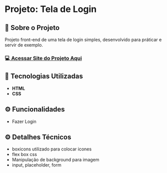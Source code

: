 <h1>Projeto: Tela de Login </h1>

<h2>📌 Sobre o Projeto</h2>
<p>Projeto front-end de uma tela de login simples, desenvolvido para práticar e servir de exemplo.</p>

<h3>💻<a href="https://deangelleses.github.io/tela_login-HTML-CSS/" target="_blank"> Acessar Site do Projeto Aqui</a></h3>

<h2>🚀 Tecnologias Utilizadas</h2>
<ul>
  <li><b>HTML</b></li>
  <li><b>CSS</b></li>
</ul>

<h2>⚙️ Funcionalidades</h2>
<ul>
  <li>Fazer Login</li>
</ul>

<h2>⚙️ Detalhes Técnicos</h2>
<ul>
  <li>boxicons utilizado para colocar icones</li>
  <li>flex box css</li>
  <li>Manipulação de background para imagem</li>
  <li>input, placeholder, form</li>
</ul>
